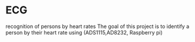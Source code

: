# ECG 
recognition of persons by heart rates
The goal of this project is to identify a person by their heart rate using (ADS1115,AD8232, Raspberry pi)
